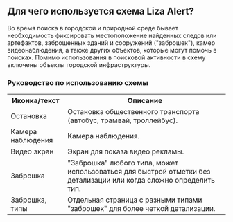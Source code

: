 ## Для чего используется схема Liza Alert?
Во время поиска в городской и природной среде бывает необходимость фиксировать местоположение найденных следов или артефактов, заброшенных зданий и сооружений ("заброшек"), камер видеонаблюдения, а также других объектов, которые могут помочь в поисках.  Помимо использования в поисковой активности в схему включены объекты городской инфраструктуры.

### Руководство по использованию схемы

<table>
  <tr>
    <th>Иконка/текст</th>
    <th>Описание</th>
  </tr>

  <tr>
    <td>
      <!-- <img src="http://i64.tinypic.com/11rey5s.png" border="0"> -->
      Остановка
    </td>
    <td>
      Остановка общественного транспорта (автобус, трамвай, троллейбус).
    </td>
  </tr>

  <tr>
    <td>
      Камера наблюдения
    </td>
    <td>
      Камера наблюдения.
    </td>
  </tr>

  <tr>
    <td>
      Видео экран
    </td>
    <td>
      Экран для показа видео рекламы.
    </td>
  </tr>

  <tr>
    <td>
      Заброшка
    </td>
    <td>
      "Заброшка" любого типа, может использоваться для быстрой отметки без детализации или когда сложно определить тип.
    </td>
  </tr>

  <tr>
    <td>
      Заброшка, типы
    </td>
    <td>
      Отдельная страница с разными типами "заброшек" для более четкой детализации.
    </td>
  </tr>

</table>

